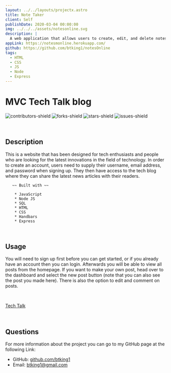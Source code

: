 ```yaml
---
layout: ../../layouts/projectx.astro
title: Note Taker
client: Self
publishDate: 2020-03-04 00:00:00
img: ../../../assets/notesonline.svg
description: |
  A web application that allows users to create, edit, and delete notes.
appLink: https://notesmonline.herokuapp.com/
github: https://github.com/btking1/notesOnline
tags:
  - HTML
  - CSS
  - JS
  - Node
  - Express
---
```




# MVC Tech Talk blog

![contributors-shield](https://img.shields.io/github/contributors/btking1/README-Generator?style=for-the-badge)
![forks-shield](https://img.shields.io/github/forks/btking1/README-Generator?style=for-the-badge)
![stars-shield](https://img.shields.io/github/stars/btking1/README-Generator?style=for-the-badge)
![issues-shield](https://img.shields.io/github/issues/btking1/README-Generator?style=for-the-badge)

<p>&nbsp;</p>

## Description

This is a website that has been designed for tech enthusiasts and people who are looking for the latest innovations
in the field of technology. In order to create an account, users need to supply their username, email address,
and password when signing up. They then have access to the tech blog
where they can share the latest news articles with their readers.

       ~~ Built with ~~

        * JavaScript
        * Node JS
        * SQL
        * HTML
        * CSS
        * Handbars
        * Express

<p>&nbsp;</p>

## Usage

You will need to sign up first before you can get started, or if you already have an account then you can login.
Afterwards you will be able to view all posts from the homepage. If you want to make your own post, head over to the dashboard
and select the new post button (note that you can also see the post you made here).
There is also the option to edit and comment on posts.

<p>&nbsp;</p>


[Tech Talk](https://tech-talk-mvc.herokuapp.com/dashboard)

<p>&nbsp;</p>

## Questions

For more information about the project you can go
to my GitHub page at the following Link:

- GitHub: [github.com/btking1](https://github.com/btking1)
- Email: btking1@gmail.com
